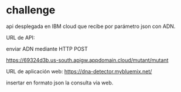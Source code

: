 # challenge

api desplegada en IBM cloud que recibe por parámetro json con ADN.

URL de API:

enviar ADN mediante HTTP POST

https://69324d3b.us-south.apigw.appdomain.cloud/mutant/mutant




URL de aplicación web:
https://dna-detector.mybluemix.net/

insertar en formato json la consulta via web.

